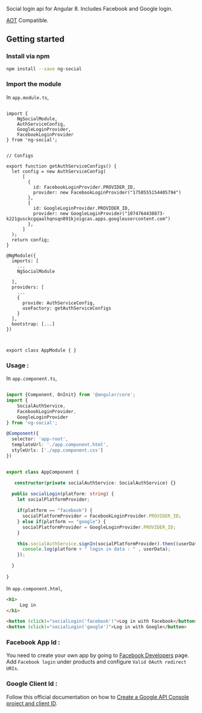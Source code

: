 Social login api for Angular 8. Includes Facebook and Google login.  

[AOT](https://angular.io/guide/aot-compiler) Compatible.


## Getting started


### Install via npm 

```sh
npm install --save ng-social
```

### Import the module

In `app.module.ts`,

```

import { 
	NgSocialModule, 
	AuthServiceConfig, 
	GoogleLoginProvider, 
	FacebookLoginProvider 
} from 'ng-social'; 


// Configs

export function getAuthServiceConfigs() {
  let config = new AuthServiceConfig(
      [
        {
          id: FacebookLoginProvider.PROVIDER_ID,
          provider: new FacebookLoginProvider("1758555154405794")
        },
        {
          id: GoogleLoginProvider.PROVIDER_ID,
          provider: new GoogleLoginProvider("1074764438873-k221gusckcgqaalhqnsqn891kjoigcas.apps.googleusercontent.com")
        },
      ]
  );
  return config;
}

@NgModule({
  imports: [
    ...
    NgSocialModule

  ],
  providers: [
    ...
    {
      provide: AuthServiceConfig,
      useFactory: getAuthServiceConfigs
    }
  ],
  bootstrap: [...]
})



export class AppModule { }

```

### Usage : 

In `app.component.ts`,

```typescript

import {Component, OnInit} from '@angular/core';
import {
    SocialAuthService,
    FacebookLoginProvider,
    GoogleLoginProvider
} from 'ng-social';

@Component({
  selector: 'app-root',
  templateUrl: './app.component.html',
  styleUrls: ['./app.component.css']
})


export class AppComponent {

   constructor(private socialAuthService: SocialAuthService) {}
  
  public socialLogin(platform: string) {
    let socialPlatformProvider;

    if(platform == "facebook") {
      socialPlatformProvider = FacebookLoginProvider.PROVIDER_ID;
    } else if(platform == "google") {
      socialPlatformProvider = GoogleLoginProvider.PROVIDER_ID;
    }

    this.socialAuthService.signIn(socialPlatformProvider).then((userData) => {
      console.log(platform + " login in data : " , userData);
    });

  }
  
}
```



In `app.component.html`,

```html
<h1>
     Log in
</h1>

<button (click)="socialLogin('facebook')">Log in with Facebook</button>
<button (click)="socialLogin('google')">Log in with Google</button>           
```




### Facebook App Id : 

You need to create your own app by going to [Facebook Developers](https://developers.facebook.com/) page.
Add `Facebook login` under products and configure `Valid OAuth redirect URIs`.

### Google Client Id : 

Follow this official documentation on how to [
Create a Google API Console project and client ID](https://developers.google.com/identity/sign-in/web/devconsole-project).

